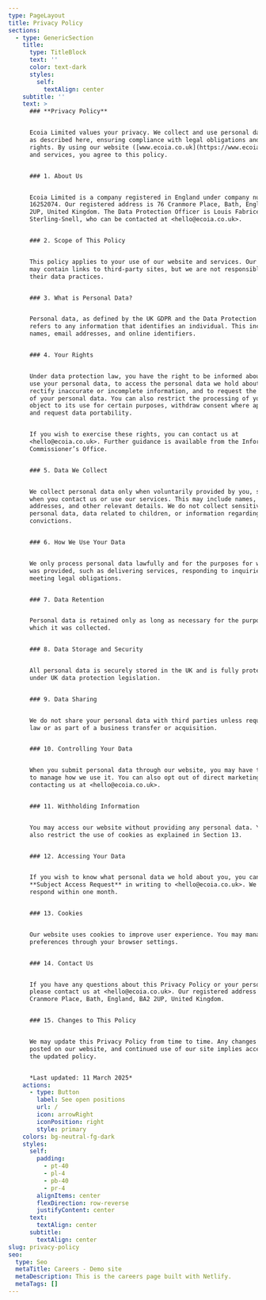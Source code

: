 ```yaml
---
type: PageLayout
title: Privacy Policy
sections:
  - type: GenericSection
    title:
      type: TitleBlock
      text: ''
      color: text-dark
      styles:
        self:
          textAlign: center
    subtitle: ''
    text: >
      ### **Privacy Policy**


      Ecoia Limited values your privacy. We collect and use personal data only
      as described here, ensuring compliance with legal obligations and your
      rights. By using our website ([www.ecoia.co.uk](https://www.ecoia.co.uk))
      and services, you agree to this policy.


      ### 1. About Us


      Ecoia Limited is a company registered in England under company number
      16252074. Our registered address is 76 Cranmore Place, Bath, England, BA2
      2UP, United Kingdom. The Data Protection Officer is Louis Fabrice
      Sterling-Snell, who can be contacted at <hello@ecoia.co.uk>.


      ### 2. Scope of This Policy


      This policy applies to your use of our website and services. Our website
      may contain links to third-party sites, but we are not responsible for
      their data practices.


      ### 3. What is Personal Data?


      Personal data, as defined by the UK GDPR and the Data Protection Act 2018,
      refers to any information that identifies an individual. This includes
      names, email addresses, and online identifiers.


      ### 4. Your Rights


      Under data protection law, you have the right to be informed about how we
      use your personal data, to access the personal data we hold about you, to
      rectify inaccurate or incomplete information, and to request the deletion
      of your personal data. You can also restrict the processing of your data,
      object to its use for certain purposes, withdraw consent where applicable,
      and request data portability.


      If you wish to exercise these rights, you can contact us at
      <hello@ecoia.co.uk>. Further guidance is available from the Information
      Commissioner’s Office.


      ### 5. Data We Collect


      We collect personal data only when voluntarily provided by you, such as
      when you contact us or use our services. This may include names, email
      addresses, and other relevant details. We do not collect sensitive
      personal data, data related to children, or information regarding criminal
      convictions.


      ### 6. How We Use Your Data


      We only process personal data lawfully and for the purposes for which it
      was provided, such as delivering services, responding to inquiries, or
      meeting legal obligations.


      ### 7. Data Retention


      Personal data is retained only as long as necessary for the purposes for
      which it was collected.


      ### 8. Data Storage and Security


      All personal data is securely stored in the UK and is fully protected
      under UK data protection legislation.


      ### 9. Data Sharing


      We do not share your personal data with third parties unless required by
      law or as part of a business transfer or acquisition.


      ### 10. Controlling Your Data


      When you submit personal data through our website, you may have the option
      to manage how we use it. You can also opt out of direct marketing by
      contacting us at <hello@ecoia.co.uk>.


      ### 11. Withholding Information


      You may access our website without providing any personal data. You may
      also restrict the use of cookies as explained in Section 13.


      ### 12. Accessing Your Data


      If you wish to know what personal data we hold about you, you can submit a
      **Subject Access Request** in writing to <hello@ecoia.co.uk>. We aim to
      respond within one month.


      ### 13. Cookies


      Our website uses cookies to improve user experience. You may manage cookie
      preferences through your browser settings.


      ### 14. Contact Us


      If you have any questions about this Privacy Policy or your personal data,
      please contact us at <hello@ecoia.co.uk>. Our registered address is 76
      Cranmore Place, Bath, England, BA2 2UP, United Kingdom.


      ### 15. Changes to This Policy


      We may update this Privacy Policy from time to time. Any changes will be
      posted on our website, and continued use of our site implies acceptance of
      the updated policy.


      *Last updated: 11 March 2025*
    actions:
      - type: Button
        label: See open positions
        url: /
        icon: arrowRight
        iconPosition: right
        style: primary
    colors: bg-neutral-fg-dark
    styles:
      self:
        padding:
          - pt-40
          - pl-4
          - pb-40
          - pr-4
        alignItems: center
        flexDirection: row-reverse
        justifyContent: center
      text:
        textAlign: center
      subtitle:
        textAlign: center
slug: privacy-policy
seo:
  type: Seo
  metaTitle: Careers - Demo site
  metaDescription: This is the careers page built with Netlify.
  metaTags: []
---
```

